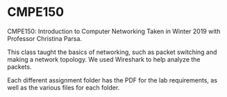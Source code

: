 # CMPE150
CMPE150: Introduction to Computer Networking
Taken in Winter 2019 with Professor Christina Parsa.

This class taught the basics of networking, such as packet switching and making a network topology. We used Wireshark to help analyze the packets. 

Each different assignment folder has the PDF for the lab requirements, as well as the various files for each folder.
